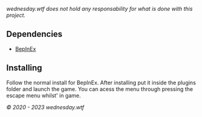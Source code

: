 *wednesday.wtf does not hold any responsability for what is done with this project.*

## Dependencies
- [BepInEx](https://github.com/BepInEx/BepInEx)

## Installing
Follow the normal install for BepInEx. After installing put it inside the plugins folder and launch the game. You can acess the menu through pressing the escape menu whilst' in game.

*© 2020 - 2023 wednesday.wtf*
